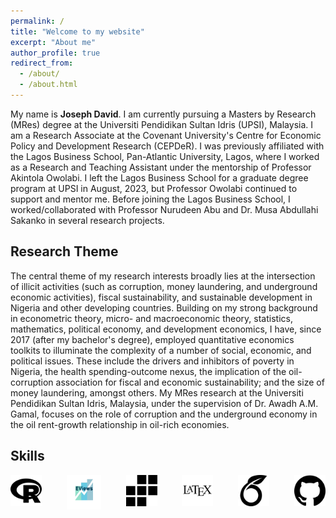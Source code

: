 ```yaml
---
permalink: /
title: "Welcome to my website"
excerpt: "About me"
author_profile: true
redirect_from: 
  - /about/
  - /about.html
---
```

My name is **Joseph David**. I am currently pursuing a Masters by Research (MRes) degree at the <a href ="https://fpe.upsi.edu.my/master/"  style="text-decoration:none" target="_blank">Universiti Pendidikan Sultan Idris (UPSI), Malaysia</a>. 
I am a Research Associate at the Covenant University's <a href ="https://cepder.covenantuniversity.edu.ng/" style="text-decoration:none" target="_blank"> Centre for Economic Policy and Development Research (CEPDeR)</a>. I was previously affiliated with the <a href="https://lbs.edu.ng" style="text-decoration:none" target="_blank">Lagos Business School, Pan-Atlantic University</a>, Lagos, where I worked as a Research and Teaching Assistant under the mentorship of <a href ="https://www.lbs.edu.ng/faculty_profiles/akintola-owolabi/"  style="text-decoration:none" target="_blank">Professor Akintola Owolabi</a>. I left the Lagos Business School for a graduate degree program at UPSI in August, 2023, but Professor Owolabi continued to support and mentor me. 
Before joining the Lagos Business School, I worked/collaborated with <a href="https://scholar.google.com.my/citations?user=U2rrsr4AAAAJ&hl=en" style="text-decoration:none" target="_blank">Professor Nurudeen Abu</a> and <a href="https://scholar.google.com/citations?hl=en&user=jklNds0AAAAJ" style="text-decoration:none" target="_blank"> Dr. Musa Abdullahi Sakanko</a> in several research projects.
<h2>Research Theme</h2>
The central theme of my research interests broadly lies at the intersection of illicit activities (such as corruption, money laundering, and underground economic activities), fiscal sustainability, and sustainable development in Nigeria and other developing countries. 
Building on my strong background in econometric theory, micro- and macroeconomic theory, statistics, mathematics, political economy, and development economics, I have, since 2017 (after my bachelor's degree), employed quantitative economics toolkits to illuminate the complexity of a number of social, economic, and political issues. These include the drivers and inhibitors of poverty in Nigeria, the health spending-outcome nexus, the implication of the oil-corruption association for fiscal and economic sustainability; and the size of money laundering, amongst others.
My MRes research at the Universiti Pendidikan Sultan Idris, Malaysia, under the supervision of <a href="https://scholar.google.com/citations?user=Qjft0HoAAAAJ&hl=en" style="text-decoration:none" target="_blank">Dr. Awadh A.M. Gamal</a>, focuses on the role of corruption and the underground economy in the oil rent-growth relationship in oil-rich economies.
<div>
  <h2>Skills</h2>
  <div style="display: flex; justify-content: space-between;">
  <img src="/images/r_icon.png" alt="R programming" style="width: 50px; height: 50px;">
  <img src="/images/eviews_icon.png" alt="EViews" style="width: 55px; height: 55px;">
  <img src="/images/stata_icon.png" alt="Stata" style="width: 50px; height: 50px;">
  <img src="/images/latex_icon.jpg" alt="LaTeX" style="width: 50px; height: 50px;">
  <img src="/images/overleaf_icon.png" alt="Overleaf" style="width: 50px; height: 50px;">
  <img src="/images/github_icon.png" alt="GitHub" style="width: 50px; height: 50px;">
<!--<img src="/images/python_icon.png" alt="Python" style="width: 50px; height: 50px;"> -->
  </div>
</div>
